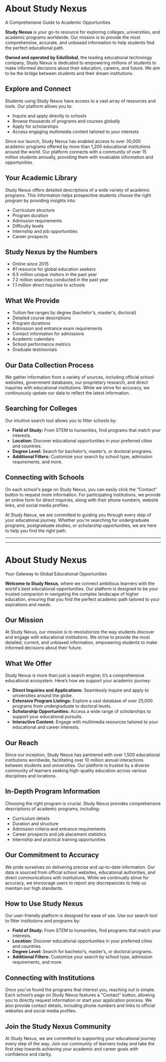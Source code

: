 # About Study Nexus
A Comprehensive Guide to Academic Opportunities

**Study Nexus** is your go-to resource for exploring colleges, universities, and academic programs worldwide. Our mission is to provide the most comprehensive, accurate, and unbiased information to help students find the perfect educational path.

**Owned and operated by EduGlobal**, the leading educational technology company, Study Nexus is dedicated to empowering millions of students to make informed decisions about their education, careers, and future. We aim to be the bridge between students and their dream institutions.

## Explore and Connect

Students using Study Nexus have access to a vast array of resources and tools. Our platform allows you to:
- Inquire and apply directly to schools
- Browse thousands of programs and courses globally
- Apply for scholarships
- Access engaging multimedia content tailored to your interests

Since our launch, Study Nexus has enabled access to over 30,000 academic programs offered by more than 1,200 educational institutions around the world. Our platform connects with a community of over 15 million students annually, providing them with invaluable information and opportunities.

## Your Academic Library

Study Nexus offers detailed descriptions of a wide variety of academic programs. This information helps prospective students choose the right program by providing insights into:
- Curriculum structure
- Program duration
- Admission requirements
- Difficulty levels
- Internship and job opportunities
- Career prospects

## Study Nexus by the Numbers

- Online since 2015
- #1 resource for global education seekers
- 6.5 million unique visitors in the past year
- 7.2 million searches conducted in the past year
- 1.1 million direct inquiries to schools

## What We Provide

- Tuition fee ranges by degree (bachelor's, master's, doctoral)
- Detailed course descriptions
- Program durations
- Admission and entrance exam requirements
- Contact information for admissions
- Academic calendars
- School performance metrics
- Graduate testimonials

## Our Data Collection Process

We gather information from a variety of sources, including official school websites, government databases, our proprietary research, and direct inquiries with educational institutions. While we strive for accuracy, we continuously update our data to reflect the latest information.

## Searching for Colleges

Our intuitive search tool allows you to filter schools by:
- **Field of Study:** From STEM to humanities, find programs that match your interests.
- **Location:** Discover educational opportunities in your preferred cities and countries.
- **Degree Level:** Search for bachelor’s, master’s, or doctoral programs.
- **Additional Filters:** Customize your search by school type, admission requirements, and more.

## Connecting with Schools

On each school's page on Study Nexus, you can easily click the "Contact" button to request more information. For participating institutions, we provide an online form for direct inquiries, along with their phone numbers, website links, and social media profiles.

At Study Nexus, we are committed to guiding you through every step of your educational journey. Whether you're searching for undergraduate programs, postgraduate studies, or scholarship opportunities, we are here to help you find the right path.

---
---



# About Study Nexus
Your Gateway to Global Educational Opportunities

**Welcome to Study Nexus**, where we connect ambitious learners with the world's best educational opportunities. Our platform is designed to be your trusted companion in navigating the complex landscape of higher education, ensuring that you find the perfect academic path tailored to your aspirations and needs.

## Our Mission

At Study Nexus, our mission is to revolutionize the way students discover and engage with educational institutions. We strive to provide the most detailed, current, and unbiased information, empowering students to make informed decisions about their future.

## What We Offer

Study Nexus is more than just a search engine; it’s a comprehensive educational ecosystem. Here’s how we support your academic journey:
- **Direct Inquiries and Applications:** Seamlessly inquire and apply to universities around the globe.
- **Extensive Program Listings:** Explore a vast database of over 25,000 programs from undergraduate to doctoral levels.
- **Scholarship Opportunities:** Access a wide range of scholarships to support your educational pursuits.
- **Interactive Content:** Engage with multimedia resources tailored to your educational and career interests.

## Our Reach

Since our inception, Study Nexus has partnered with over 1,500 educational institutions worldwide, facilitating over 10 million annual interactions between students and universities. Our platform is trusted by a diverse community of learners seeking high-quality education across various disciplines and locations.

## In-Depth Program Information

Choosing the right program is crucial. Study Nexus provides comprehensive descriptions of academic programs, including:
- Curriculum details
- Duration and structure
- Admission criteria and entrance requirements
- Career prospects and job placement statistics
- Internship and practical training opportunities

## Our Commitment to Accuracy

We pride ourselves on delivering precise and up-to-date information. Our data is sourced from official school websites, educational authorities, and direct communications with institutions. While we continually strive for accuracy, we encourage users to report any discrepancies to help us maintain our high standards.

## How to Use Study Nexus

Our user-friendly platform is designed for ease of use. Use our search tool to filter institutions and programs by:
- **Field of Study:** From STEM to humanities, find programs that match your interests.
- **Location:** Discover educational opportunities in your preferred cities and countries.
- **Degree Level:** Search for bachelor’s, master’s, or doctoral programs.
- **Additional Filters:** Customize your search by school type, admission requirements, and more.

## Connecting with Institutions

Once you’ve found the programs that interest you, reaching out is simple. Each school’s page on Study Nexus features a "Contact" button, allowing you to directly request information or start your application process. We also provide contact details, including phone numbers and links to official websites and social media profiles.

## Join the Study Nexus Community

At Study Nexus, we are committed to supporting your educational journey every step of the way. Join our community of learners today and take the first step towards achieving your academic and career goals with confidence and clarity.
